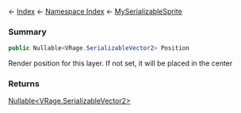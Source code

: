 ← [Index](Api-Index) ← [Namespace Index](Namespace-Index) ← [MySerializableSprite](VRage.Game.GUI.TextPanel.MySerializableSprite)

### Summary

```csharp
public Nullable<VRage.SerializableVector2> Position
```

Render position for this layer. If not set, it will be placed in the center

### Returns

[Nullable<VRage.SerializableVector2>](https://docs.microsoft.com/en-us/dotnet/api/System.Nullable-1?view=netframework-4.6)

